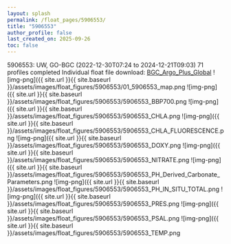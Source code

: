 ```yaml
---
layout: splash
permalink: /float_pages/5906553/
title: "5906553"
author_profile: false
last_created_on: 2025-09-26
toc: false
---
```

 
5906553: UW, GO-BGC (2022-12-30T07:24 to 2024-12-21T09:03)
71 profiles completed
Individual float file download: [BGC_Argo_Plus_Global](https://ftp.soest.hawaii.edu/bgc_argo_plus/Individual_Floats/outliers_removed/5906553_Sprof_processed.nc)
![img-png]({{ site.url }}{{ site.baseurl }}/assets/images/float_figures/5906553/01_5906553_map.png
![img-png]({{ site.url }}{{ site.baseurl }}/assets/images/float_figures/5906553/5906553_BBP700.png
![img-png]({{ site.url }}{{ site.baseurl }}/assets/images/float_figures/5906553/5906553_CHLA.png
![img-png]({{ site.url }}{{ site.baseurl }}/assets/images/float_figures/5906553/5906553_CHLA_FLUORESCENCE.png
![img-png]({{ site.url }}{{ site.baseurl }}/assets/images/float_figures/5906553/5906553_DOXY.png
![img-png]({{ site.url }}{{ site.baseurl }}/assets/images/float_figures/5906553/5906553_NITRATE.png
![img-png]({{ site.url }}{{ site.baseurl }}/assets/images/float_figures/5906553/5906553_PH_Derived_Carbonate_Parameters.png
![img-png]({{ site.url }}{{ site.baseurl }}/assets/images/float_figures/5906553/5906553_PH_IN_SITU_TOTAL.png
![img-png]({{ site.url }}{{ site.baseurl }}/assets/images/float_figures/5906553/5906553_PRES.png
![img-png]({{ site.url }}{{ site.baseurl }}/assets/images/float_figures/5906553/5906553_PSAL.png
![img-png]({{ site.url }}{{ site.baseurl }}/assets/images/float_figures/5906553/5906553_TEMP.png
